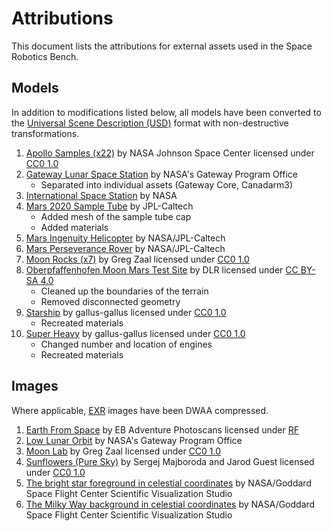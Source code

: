 # Attributions

This document lists the attributions for external assets used in the Space Robotics Bench.

## Models

In addition to modifications listed below, all models have been converted to the [Universal Scene Description (USD)](https://openusd.org) format with non-destructive transformations.

1. [Apollo Samples (x22)](https://sketchfab.com/Astromaterials3D/collections/apollo-lunar-collection-92fa531378984564acd23a9d92cf5370) by NASA Johnson Space Center licensed under [CC0 1.0](https://creativecommons.org/publicdomain/zero/1.0)
1. [Gateway Lunar Space Station](https://nasa3d.arc.nasa.gov/detail/gateway) by NASA's Gateway Program Office
   - Separated into individual assets (Gateway Core, Canadarm3)
1. [International Space Station](https://science.nasa.gov/resource/international-space-station-3d-model) by NASA
1. [Mars 2020 Sample Tube](https://nasa3d.arc.nasa.gov/detail/Mars-2020-Sample-Tube-3D-print-files) by JPL-Caltech
   - Added mesh of the sample tube cap
   - Added materials
1. [Mars Ingenuity Helicopter](https://science.nasa.gov/resource/mars-ingenuity-helicopter-3d-model) by NASA/JPL-Caltech
1. [Mars Perseverance Rover](https://science.nasa.gov/resource/mars-perseverance-rover-3d-model) by NASA/JPL-Caltech
1. [Moon Rocks (x7)](https://polyhaven.com/collections/moon) by Greg Zaal licensed under [CC0 1.0](https://creativecommons.org/publicdomain/zero/1.0)
1. [Oberpfaffenhofen Moon Mars Test Site](https://doi.org/10.5281/zenodo.15145192) by DLR licensed under [CC BY-SA 4.0](https://creativecommons.org/licenses/by-sa/4.0)
   - Cleaned up the boundaries of the terrain
   - Removed disconnected geometry
1. [Starship](https://www.blendswap.com/blend/27853) by gallus-gallus licensed under [CC0 1.0](https://creativecommons.org/publicdomain/zero/1.0)
   - Recreated materials
1. [Super Heavy](https://www.blendswap.com/blend/27853) by gallus-gallus licensed under [CC0 1.0](https://creativecommons.org/publicdomain/zero/1.0)
   - Changed number and location of engines
   - Recreated materials

## Images

Where applicable, [EXR](https://www.openexr.com) images have been DWAA compressed.

1. [Earth From Space](https://www.blenderkit.com/asset-gallery-detail/aaed845b-70f9-40b1-a1ba-41cc10c58249/) by EB Adventure Photoscans licensed under [RF](https://www.blenderkit.com/docs/licenses)
1. [Low Lunar Orbit](https://nasa3d.arc.nasa.gov/detail/gateway) by NASA's Gateway Program Office
1. [Moon Lab](https://polyhaven.com/a/moon_lab) by Greg Zaal licensed under [CC0 1.0](https://creativecommons.org/publicdomain/zero/1.0)
1. [Sunflowers (Pure Sky)](https://polyhaven.com/a/overcast_soil_puresky) by Sergej Majboroda and Jarod Guest licensed under [CC0 1.0](https://creativecommons.org/publicdomain/zero/1.0)
1. [The bright star foreground in celestial coordinates](https://svs.gsfc.nasa.gov/4851/#media_group_319121) by NASA/Goddard Space Flight Center Scientific Visualization Studio
1. [The Milky Way background in celestial coordinates](https://svs.gsfc.nasa.gov/4851/#media_group_319120) by NASA/Goddard Space Flight Center Scientific Visualization Studio
